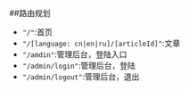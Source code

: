 ##路由规划

*   `"/"`:首页
*   `"/[language: cn|en|ru]/[articleId]"`:文章
*   `"/amdin"`:管理后台，登陆入口
*   `"/admin/login"`:管理后台，登陆
*   `"/admin/logout"`:管理后台，退出
